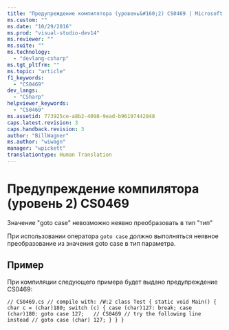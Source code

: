 ```yaml
---
title: "Предупреждение компилятора (уровень&#160;2) CS0469 | Microsoft Docs"
ms.custom: ""
ms.date: "10/29/2016"
ms.prod: "visual-studio-dev14"
ms.reviewer: ""
ms.suite: ""
ms.technology: 
  - "devlang-csharp"
ms.tgt_pltfrm: ""
ms.topic: "article"
f1_keywords: 
  - "CS0469"
dev_langs: 
  - "CSharp"
helpviewer_keywords: 
  - "CS0469"
ms.assetid: 773925ce-a8b2-4098-9ead-b96197442848
caps.latest.revision: 3
caps.handback.revision: 3
author: "BillWagner"
ms.author: "wiwagn"
manager: "wpickett"
translationtype: Human Translation
---
```

# Предупреждение компилятора (уровень&#160;2) CS0469
Значение "goto case" невозможно неявно преобразовать в тип "тип"  
  
 При использовании оператора `goto case` должно выполняться неявное преобразование из значения goto case в тип параметра.  
  
## Пример  
 При компиляции следующего примера будет выдано предупреждение CS0469:  
  
```  
// CS0469.cs // compile with: /W:2 class Test { static void Main() { char c = (char)180; switch (c) { case (char)127: break; case (char)180: goto case 127;   // CS0469 // try the following line instead // goto case (char) 127; } } }  
```